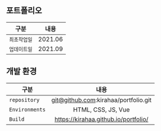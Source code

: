 ## 포트폴리오
| 구분        |   내용    |
|-----------|:-------:|
| `최초작업일`   | 2021.06 | 
| `업데이트일` | 2021.09 |


## 개발 환경
| 구분 |                      내용                       |
|---|:---------------------------------------------:|
| `repository` |     git@github.com:kirahaa/portfolio.git      |
| `Environments` |              HTML, CSS, JS, Vue               |
| `Build` |     https://kirahaa.github.io/portfolio/      |


